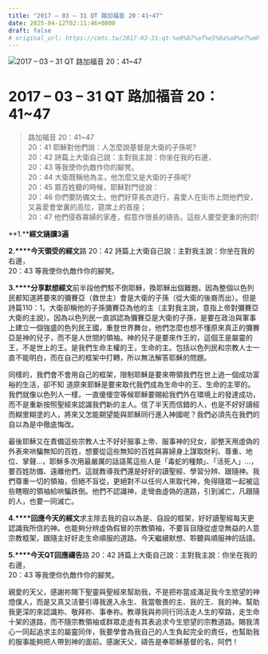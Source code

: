 ```yaml
---
title: "2017 – 03 – 31 QT 路加福音 20：41~47"
date: 2025-04-12T02:11:46+0800
draft: false
# original_url: https://cmtc.tw/2017-03-31-qt-%e8%b7%af%e5%8a%a0%e7%a6%8f%e9%9f%b3-20%ef%bc%9a4147
---
```


![2017 – 03 – 31 QT 路加福音 20：41~47](/images/qt.jpg   "2017 – 03 – 31 QT 路加福音 20：41~47")

# 2017 – 03 – 31 QT 路加福音 20：41~47

> 路加福音 20：41~47  
> 20：41 耶穌對他們說：人怎麼說基督是大衛的子孫呢?  
> 20：42 詩篇上大衛自己說：主對我主說：你坐在我的右邊，  
> 20：43 等我使你仇敵作你的腳凳。  
> 20：44 大衛既稱他為主，他怎麼又是大衛的子孫呢?  
> 20：45 眾百姓聽的時候，耶穌對門徒說：  
> 20：46 你們要防備文士。他們好穿長衣遊行，喜愛人在街市上問他們安，又喜愛會堂裏的高位，筵席上的首座；  
> 20：47 他們侵吞寡婦的家產，假意作很長的禱告。這些人要受更重的刑罰!

**1.****經文誦讀3遍**

**2.****今天領受的經文**路 20：42 詩篇上大衛自己說：主對我主說：你坐在我的右邊，  
20：43 等我使你仇敵作你的腳凳。

**3.****分享默想經文**前半段他們駁不倒耶穌，換耶穌出個難題。因為整個以色列民都知道將要來的彌賽亞（救世主）會是大衛的子孫（從大衛的後裔而出）。但是詩篇110：1，大衛卻稱他的子孫彌賽亞為他的主（主對我主說，意指上帝對彌賽亞大衛的主說）。因為以色列民一直誤認為彌賽亞是大衛的子孫，是要在政治與軍事上建立一個強盛的色列民王國，重登世界舞台，他們怎麼也想不懂原來真正的彌賽亞是神的兒子，而不是人世間的領袖。神的兒子是要來作王的，這個王是屬靈的王，不是世上的王。是我們生命主權的王，生命的主。包括以色列民和宗教人士一直不能明白，而在自己的框架中打轉，所以無法解答耶穌的問題。

同樣的，我們會不會用自己的框架，限制耶穌是要來帶領我們在世上過一個成功富裕的生活，卻不知 道原來耶穌是要來取代我們成為生命中的王、生命的主宰的。我們就像以色列人一樣，一直傻傻空等候耶穌要賜給我們外在環境上的發達成功，而不是重新按照聖經來認識我們新的主人。信了半天而信錯的人，也是不好好讀經而糊里糊塗的人，將來又怎能期望能與耶穌同行進入神國呢？我們必須先在我們的自以為是中徹底悔改。

最後耶穌又在責備這些宗教人士不好好服事上帝、服事神的兒女，卻整天用虛偽的外表來哄騙無知的百姓，想要從這些無知的百姓與寡婦身上謀取財利、尊重、地位、掌聲…，耶穌多次用最嚴厲的話語罵這些人是「毒蛇的種類」、「活死人」…，要百姓防備、遠離他們。這就教導我們還是好好的讀聖經、學習分辨、跟隨神。我們尊重一切的領袖，但絕不盲從，更絕對不以任何人來取代神，免得隨眾一起被這些瞎眼的領袖給哄騙跌倒。他們不認識神，走彎曲虛偽的道路，引到滅亡，凡跟隨的人，也要一同滅亡。

**4.****回應今天的經文**求主除去我的自以為是、自設的框架，好好讀聖經每天更認識我所信的神。也能夠分辨虛偽假冒的宗教領袖，不要盲目隨從虛空無益的人意宗教框架，跟隨主好好走生命順服的道路。今天繼續默想、聆聽與順服神的話語。

**5.****今天QT回應禱告**路 20：42 詩篇上大衛自己說：主對我主說：你坐在我的右邊，  
20：43 等我使你仇敵作你的腳凳。

親愛的天父，感謝祢賜下聖靈與聖經來幫助我，不是把祢當成滿足我今生慾望的神燈僕人，而是又真又活要引導我進入永生、我當敬畏的主、我的王、我的神。幫助我更深的來認識祢、敬拜祢、事奉祢。教導我與祢同行同活走人生的窄路，走生命十架的道路，而不隨宗教領袖或群眾走虛有其表追求今生慾望的宗教道路。賜我清心一同起追求主的屬靈同伴，我要學會為我自己的人生負起完全的責任，也幫助我的服事能夠把人帶到神的面前。感謝天父，禱告是奉耶穌基督的名，阿們！